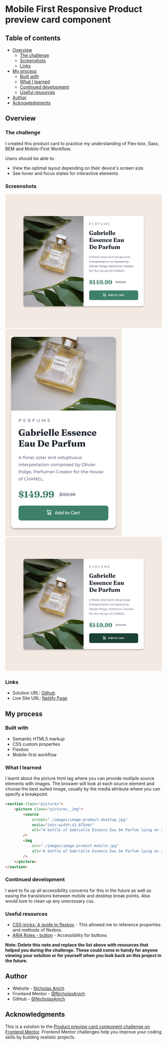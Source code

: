 # Mobile First Responsive Product preview card component

## Table of contents

-   [Overview](#overview)
    -   [The challenge](#the-challenge)
    -   [Screenshots](#screenshots)
    -   [Links](#links)
-   [My process](#my-process)
    -   [Built with](#built-with)
    -   [What I learned](#what-i-learned)
    -   [Continued development](#continued-development)
    -   [Useful resources](#useful-resources)
-   [Author](#author)
-   [Acknowledgments](#acknowledgments)

## Overview

### The challenge

I created this product card to practice my understanding of Flex-box, Sass, BEM and Mobile-First Workflow.

Users should be able to:

-   View the optimal layout depending on their device's screen size
-   See hover and focus states for interactive elements

### Screenshots

![dekstop view](./images/readme-desktop-nohover.png)
![mobile view](./images/readme-mobile-view.png)
![desktop hover view](./images/readme-desktop-hover.png)

### Links

-   Solution URL: [Github](https://github.com/NicholasAnich/Product-Preview-Card-Component)
-   Live Site URL: [Netlify Page](https://thriving-empanada-69c027.netlify.app/)

## My process

### Built with

-   Semantic HTML5 markup
-   CSS custom properties
-   Flexbox
-   Mobile-first workflow

### What I learned

I learnt about the picture html tag where you can provide mulitple source elements with images. The broswer will look at each source element and choose the best suited image, usually by the media attribute where you can specify a breakpoint.

```html
<section class="pictures">
    <picture class="pictures__img">
        <source
            srcset="./images/image-product-desktop.jpg"
            media="(min-width:41.875em)"
            alt="A bottle of Gabrielle Essence Eau De Parfum lying on a white table next to two branches with dark green leaves"
        />
        <img
            src="./images/image-product-mobile.jpg"
            alt="A bottle of Gabrielle Essence Eau De Parfum lying on a white table next to two branches with dark green leaves"
        />
    </picture>
</section>
```

### Continued development

I want to fix up all accessibility concerns for this in the future as well as easing the transistions between mobile and desktop break points.
Also would love to clean up any unecessary css.

### Useful resources

-   [CSS-tricks: A guide to flexbox](https://www.example.com) - This allowed me to reference properties and methods of flexbox.
-   [ARIA Roles - button](https://developer.mozilla.org/en-US/docs/Web/Accessibility/ARIA/Roles/button_role) - Accessibility for buttons

**Note: Delete this note and replace the list above with resources that helped you during the challenge. These could come in handy for anyone viewing your solution or for yourself when you look back on this project in the future.**

## Author

-   Website - [Nicholas Anich](https://www.your-site.com)
-   Frontend Mentor - [@NicholasAnich](https://www.frontendmentor.io/profile/yourusername)
-   GitHub - [@NicholasAnich](https://github.com/NicholasAnich)

## Acknowledgments

This is a solution to the [Product preview card component challenge on Frontend Mentor](https://www.frontendmentor.io/challenges/product-preview-card-component-GO7UmttRfa). Frontend Mentor challenges help you improve your coding skills by building realistic projects.
